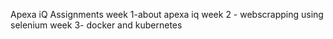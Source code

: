Apexa iQ Assignments
week 1-about apexa iq
week 2 - webscrapping using selenium
week 3- docker and kubernetes
